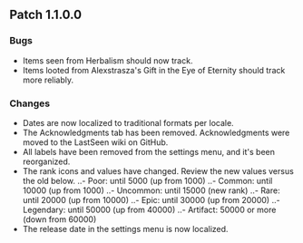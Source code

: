## Patch 1.1.0.0
### Bugs
- Items seen from Herbalism should now track.
- Items looted from Alexstrasza's Gift in the Eye of Eternity should track more reliably.

### Changes
- Dates are now localized to traditional formats per locale.
- The Acknowledgments tab has been removed. Acknowledgments were moved to the LastSeen wiki on GitHub.
- All labels have been removed from the settings menu, and it's been reorganized.
- The rank icons and values have changed. Review the new values versus the old below.
..- Poor: until 5000 (up from 1000)
..- Common: until 10000 (up from 1000)
..- Uncommon: until 15000 (new rank)
..- Rare: until 20000 (up from 10000)
..- Epic: until 30000 (up from 20000)
..- Legendary: until 50000 (up from 40000)
..- Artifact: 50000 or more (down from 60000)
- The release date in the settings menu is now localized.
